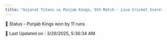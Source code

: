 ```yaml
---
title: "Gujarat Titans vs Punjab Kings, 5th Match - Live Cricket Score"
---
```


📑 Status - Punjab Kings won by 11 runs

📝 Last Updated on : 3/26/2025, 5:36:34 AM  

